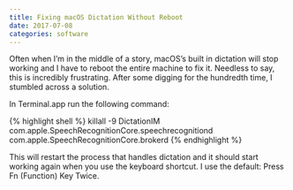 ```yaml
---
title: Fixing macOS Dictation Without Reboot
date: 2017-07-08
categories: software
---
```

Often when I’m in the middle of a story, macOS’s built in dictation will stop working and I have to reboot the entire machine to fix it. Needless to say, this is incredibly frustrating. After some digging for the hundredth time, I stumbled across a solution.

In Terminal.app run the following command:

{% highlight shell %}
killall -9 DictationIM \
  com.apple.SpeechRecognitionCore.speechrecognitiond \
  com.apple.SpeechRecognitionCore.brokerd
{% endhighlight %}

This will restart the process that handles dictation and it should start working again when you use the keyboard shortcut. I use the default: Press Fn (Function) Key Twice.